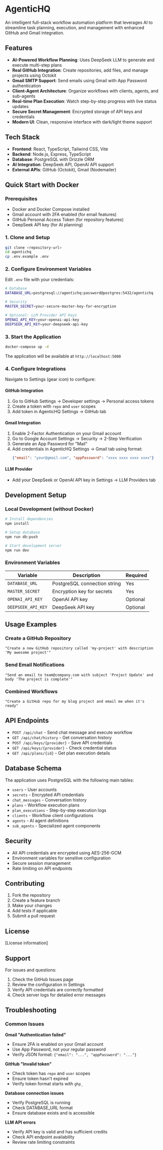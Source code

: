 # AgenticHQ

An intelligent full-stack workflow automation platform that leverages AI to streamline task planning, execution, and management with enhanced GitHub and Gmail integration.

## Features

- **AI-Powered Workflow Planning**: Uses DeepSeek LLM to generate and execute multi-step plans
- **Real GitHub Integration**: Create repositories, add files, and manage projects using Octokit
- **Gmail SMTP Support**: Send emails using Gmail with App Password authentication
- **Client-Agent Architecture**: Organize workflows with clients, agents, and sub-agents
- **Real-time Plan Execution**: Watch step-by-step progress with live status updates
- **Secure Secret Management**: Encrypted storage of API keys and credentials
- **Modern UI**: Clean, responsive interface with dark/light theme support

## Tech Stack

- **Frontend**: React, TypeScript, Tailwind CSS, Vite
- **Backend**: Node.js, Express, TypeScript
- **Database**: PostgreSQL with Drizzle ORM
- **AI Integration**: DeepSeek API, OpenAI API support
- **External APIs**: GitHub (Octokit), Gmail (Nodemailer)

## Quick Start with Docker

### Prerequisites

- Docker and Docker Compose installed
- Gmail account with 2FA enabled (for email features)
- GitHub Personal Access Token (for repository features)
- DeepSeek API key (for AI planning)

### 1. Clone and Setup

```bash
git clone <repository-url>
cd agentichq
cp .env.example .env
```

### 2. Configure Environment Variables

Edit `.env` file with your credentials:

```bash
# Database
DATABASE_URL=postgresql://agentichq:password@postgres:5432/agentichq

# Security
MASTER_SECRET=your-secure-master-key-for-encryption

# Optional: LLM Provider API Keys
OPENAI_API_KEY=your-openai-api-key
DEEPSEEK_API_KEY=your-deepseek-api-key
```

### 3. Start the Application

```bash
docker-compose up -d
```

The application will be available at `http://localhost:5000`

### 4. Configure Integrations

Navigate to Settings (gear icon) to configure:

#### GitHub Integration
1. Go to GitHub Settings → Developer settings → Personal access tokens
2. Create a token with `repo` and `user` scopes
3. Add token in AgenticHQ Settings → GitHub tab

#### Gmail Integration
1. Enable 2-Factor Authentication on your Gmail account
2. Go to Google Account Settings → Security → 2-Step Verification
3. Generate an App Password for "Mail"
4. Add credentials in AgenticHQ Settings → Gmail tab using format:
   ```json
   {"email": "your@gmail.com", "appPassword": "xxxx xxxx xxxx xxxx"}
   ```

#### LLM Provider
- Add your DeepSeek or OpenAI API key in Settings → LLM Providers tab

## Development Setup

### Local Development (without Docker)

```bash
# Install dependencies
npm install

# Setup database
npm run db:push

# Start development server
npm run dev
```

### Environment Variables

| Variable | Description | Required |
|----------|-------------|----------|
| `DATABASE_URL` | PostgreSQL connection string | Yes |
| `MASTER_SECRET` | Encryption key for secrets | Yes |
| `OPENAI_API_KEY` | OpenAI API key | Optional |
| `DEEPSEEK_API_KEY` | DeepSeek API key | Optional |

## Usage Examples

### Create a GitHub Repository
```
"Create a new GitHub repository called 'my-project' with description 'My awesome project'"
```

### Send Email Notifications
```
"Send an email to team@company.com with subject 'Project Update' and body 'The project is complete'"
```

### Combined Workflows
```
"Create a GitHub repo for my blog project and email me when it's ready"
```

## API Endpoints

- `POST /api/chat` - Send chat message and execute workflow
- `GET /api/chat/history` - Get conversation history
- `POST /api/keys/{provider}` - Save API credentials
- `GET /api/keys/{provider}` - Check credential status
- `GET /api/plans/{id}` - Get plan execution details

## Database Schema

The application uses PostgreSQL with the following main tables:
- `users` - User accounts
- `secrets` - Encrypted API credentials
- `chat_messages` - Conversation history
- `plans` - Workflow execution plans
- `plan_executions` - Step-by-step execution logs
- `clients` - Workflow client configurations
- `agents` - AI agent definitions
- `sub_agents` - Specialized agent components

## Security

- All API credentials are encrypted using AES-256-GCM
- Environment variables for sensitive configuration
- Secure session management
- Rate limiting on API endpoints

## Contributing

1. Fork the repository
2. Create a feature branch
3. Make your changes
4. Add tests if applicable
5. Submit a pull request

## License

[License information]

## Support

For issues and questions:
1. Check the GitHub Issues page
2. Review the configuration in Settings
3. Verify API credentials are correctly formatted
4. Check server logs for detailed error messages

## Troubleshooting

### Common Issues

**Gmail "Authentication failed"**
- Ensure 2FA is enabled on your Gmail account
- Use App Password, not your regular password
- Verify JSON format: `{"email": "...", "appPassword": "..."}`

**GitHub "Invalid token"**
- Check token has `repo` and `user` scopes
- Ensure token hasn't expired
- Verify token format starts with `ghp_`

**Database connection issues**
- Verify PostgreSQL is running
- Check DATABASE_URL format
- Ensure database exists and is accessible

**LLM API errors**
- Verify API key is valid and has sufficient credits
- Check API endpoint availability
- Review rate limiting constraints
